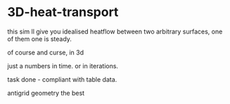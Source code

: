 # 3D-heat-transport

this sim ll give you idealised heatflow between two arbitrary surfaces, one of them one is steady.

of course and curse, in 3d

just a numbers in time. or in iterations.

task done - compliant with table data.

antigrid geometry the best
